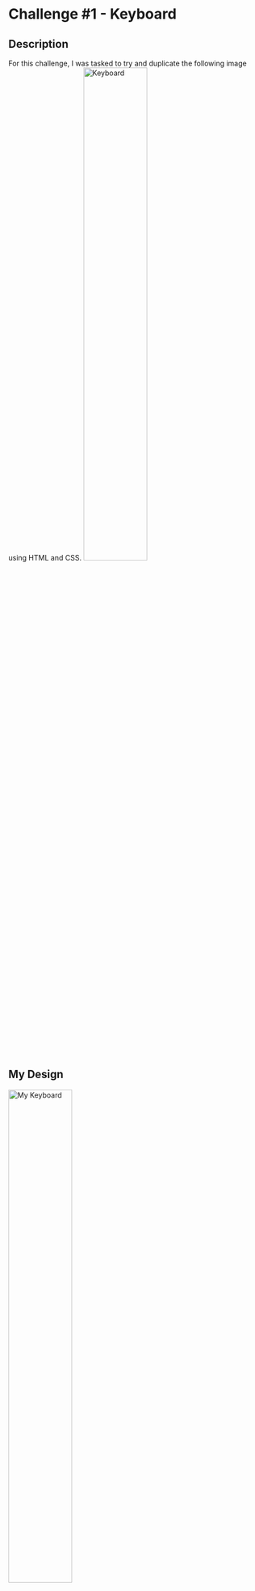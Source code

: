 # Challenge #1 - Keyboard
## Description
For this challenge, I was tasked to try and duplicate the following image using HTML and CSS.
<img src="https://icodethis.com/_next/image?url=/images/projects/keyboard.jpg&w=1920&q=75" alt="Keyboard" width="50%">

## My Design
<img src="https://i.imgur.com/Ufftv49.png" alt="My Keyboard" width="50%">

#### Thanks to <a href="https://icodethis.com/">iCodeThis</a> for the challenge.
#### I had a ton of fun with this challenge and I hope to do more in the future.

